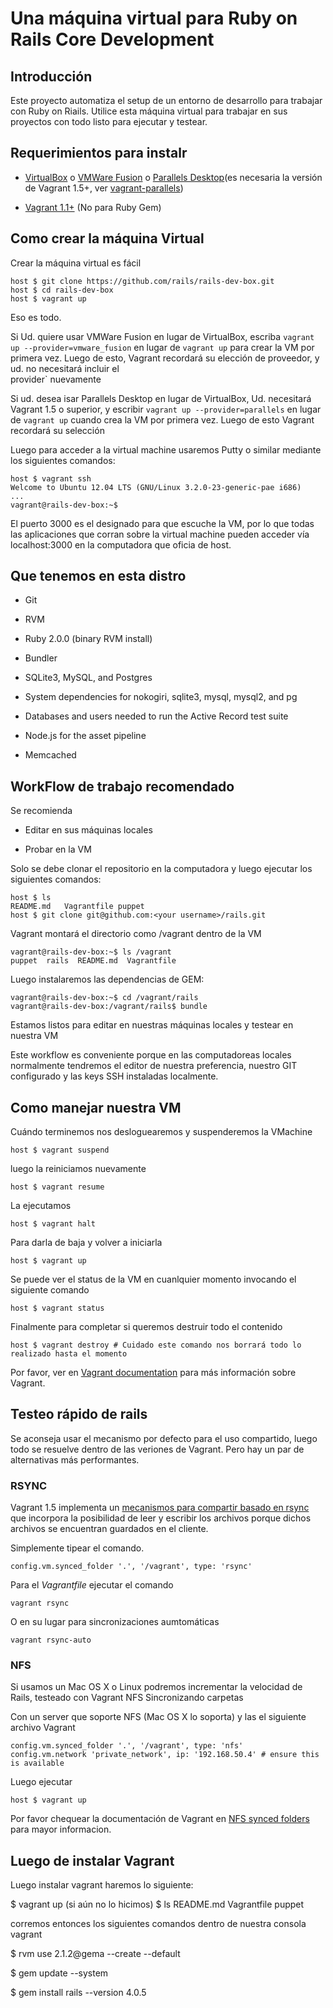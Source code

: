 # Una máquina virtual para Ruby on Rails Core Development

## Introducción

Este proyecto automatiza el setup de un entorno de desarrollo para trabajar con Ruby on Riails. Utilice esta máquina virtual para trabajar en sus proyectos con todo listo para ejecutar y testear.

## Requerimientos para instalr

* [VirtualBox](https://www.virtualbox.org) o [VMWare Fusion](http://www.vmware.com/products/fusion) o [Parallels Desktop](http://www.parallels.com/products/desktop/)(es necesaria la versión de Vagrant 1.5+, ver [vagrant-parallels](http://parallels.github.io/vagrant-parallels/docs/installation/index.html))

* [Vagrant 1.1+](http://vagrantup.com) (No para Ruby Gem)

## Como crear la máquina Virtual

Crear la máquina virtual es fácil

    host $ git clone https://github.com/rails/rails-dev-box.git
    host $ cd rails-dev-box
    host $ vagrant up

Eso es todo.

Si Ud. quiere usar VMWare Fusion en lugar de VirtualBox, escriba `vagrant up --provider=vmware_fusion` en lugar de `vagrant up` para crear la VM por primera vez. Luego de esto, Vagrant recordará su elección de proveedor, y ud. no necesitará incluir el  
provider` nuevamente

Si ud. desea isar Parallels Desktop en lugar de VirtualBox, Ud. necesitará Vagrant 1.5 o superior, y escribir `vagrant up --provider=parallels` en lugar de `vagrant up` cuando crea la VM por primera vez. Luego de esto Vagrant recordará su selección

Luego para acceder a la virtual machine usaremos Putty o similar mediante los siguientes comandos:

    host $ vagrant ssh
    Welcome to Ubuntu 12.04 LTS (GNU/Linux 3.2.0-23-generic-pae i686)
    ...
    vagrant@rails-dev-box:~$

El puerto 3000 es el designado para que escuche la VM, por lo que todas las aplicaciones que corran sobre la virtual machine pueden acceder vía localhost:3000 en la computadora que oficia de host.


## Que tenemos en esta distro

* Git

* RVM

* Ruby 2.0.0 (binary RVM install)

* Bundler

* SQLite3, MySQL, and Postgres

* System dependencies for nokogiri, sqlite3, mysql, mysql2, and pg

* Databases and users needed to run the Active Record test suite

* Node.js for the asset pipeline

* Memcached

## WorkFlow de trabajo recomendado

Se recomienda

* Editar en sus máquinas locales

* Probar en la VM

Solo se debe clonar el repositorio en la computadora y luego ejecutar los siguientes comandos:

    host $ ls
    README.md   Vagrantfile puppet
    host $ git clone git@github.com:<your username>/rails.git

Vagrant montará el directorio como /vagrant dentro de la VM


    vagrant@rails-dev-box:~$ ls /vagrant
    puppet  rails  README.md  Vagrantfile

Luego instalaremos las dependencias de GEM:

    vagrant@rails-dev-box:~$ cd /vagrant/rails
    vagrant@rails-dev-box:/vagrant/rails$ bundle

Estamos listos para editar en nuestras máquinas locales y testear en nuestra VM

Este workflow es conveniente porque en las computadoreas locales normalmente tendremos el editor de nuestra preferencia, nuestro GIT configurado y las keys SSH instaladas localmente.

## Como manejar nuestra VM

Cuándo terminemos nos desloguearemos y suspenderemos la VMachine

    host $ vagrant suspend

luego la reiniciamos nuevamente

    host $ vagrant resume

La ejecutamos

    host $ vagrant halt

Para darla de baja y volver a iniciarla

    host $ vagrant up

Se puede ver el status de la VM en cuanlquier momento invocando el siguiente comando

    host $ vagrant status

Finalmente para completar si queremos destruir todo el contenido

    host $ vagrant destroy # Cuidado este comando nos borrará todo lo realizado hasta el momento

Por favor, ver en [Vagrant documentation](http://docs.vagrantup.com/v2/) para más información sobre Vagrant.

## Testeo rápido de rails

Se aconseja usar el mecanismo por defecto para el uso compartido, luego todo se resuelve dentro de las veriones de Vagrant. Pero hay un par de alternativas más performantes.

### RSYNC

Vagrant 1.5 implementa un [mecanismos para compartir basado en rsync](https://www.vagrantup.com/blog/feature-preview-vagrant-1-5-rsync.html) que incorpora la posibilidad de leer y escribir los archivos porque dichos archivos se encuentran guardados en el cliente.

  Simplemente tipear el comando.

    config.vm.synced_folder '.', '/vagrant', type: 'rsync'

Para el _Vagrantfile_ ejecutar el comando

    vagrant rsync

O en su lugar para sincronizaciones aumtomáticas

    vagrant rsync-auto


### NFS

Si usamos un Mac OS X o Linux podremos incrementar la velocidad de Rails, testeado con Vagrant NFS Sincronizando carpetas

Con un server que soporte NFS (Mac OS X lo soporta) y las el siguiente archivo Vagrant

    config.vm.synced_folder '.', '/vagrant', type: 'nfs'
    config.vm.network 'private_network', ip: '192.168.50.4' # ensure this is available

Luego ejecutar

    host $ vagrant up

Por favor chequear la documentación de Vagrant en [NFS synced folders](http://docs.vagrantup.com/v2/synced-folders/nfs.html) para mayor informacion.


## Luego de instalar Vagrant 


Luego instalar vagrant haremos lo siguiente:

$ vagrant up (si aún no lo hicimos)
$ ls
README.md   Vagrantfile puppet

corremos entonces los siguientes comandos dentro de nuestra consola vagrant

$ rvm use 2.1.2@gema --create --default

$ gem update --system 

$ gem install rails --version 4.0.5 

